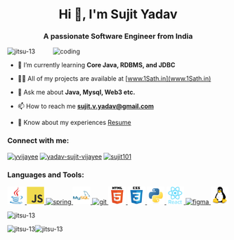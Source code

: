 <h1 align="center">Hi 👋, I'm Sujit Yadav</h1>
<h3 align="center">A passionate Software Engineer from India</h3>
<img align="right" alt="coding" width=400px src="https://camo.githubusercontent.com/a3f97dcf5c29260a6cec5a6b99d5795c2718d7840f19e4e0766a554f137962d8/68747470733a2f2f6d69726f2e6d656469756d2e636f6d2f6d61782f313030302f312a4d474a3453552d4f70426b665044576b737847306a512e6a706567">
<p align="left"> <img src="https://komarev.com/ghpvc/?username=jitsu-13&label=Profile%20views&color=0e75b6&style=flat" alt="jitsu-13" /> </p>

- 🌱 I’m currently learning **Core Java, RDBMS, and JDBC**

- 👨‍💻 All of my projects are available at [www.1Sath.in](www.1Sath.in)

- 💬 Ask me about **Java, Mysql, Web3 etc.**

- 📫 How to reach me **sujit.v.yadav@gmail.com**

- 📄 Know about my experiences [Resume](https://docs.google.com/document/d/1vBhZmdR0SDLkSU2XTApzrFMq3sUFKxLXy7VtGi1PS5c/edit?usp=sharing)
<h3 align="left">Connect with me:</h3>
<p align="left">
<a href="https://twitter.com/yvijayee" target="blank"><img align="center" src="https://raw.githubusercontent.com/rahuldkjain/github-profile-readme-generator/master/src/images/icons/Social/twitter.svg" alt="yvijayee" height="30" width="40" /></a>
<a href="https://linkedin.com/in/yadav-sujit-vijayee" target="blank"><img align="center" src="https://raw.githubusercontent.com/rahuldkjain/github-profile-readme-generator/master/src/images/icons/Social/linked-in-alt.svg" alt="yadav-sujit-vijayee" height="30" width="40" /></a>
<a href="https://www.hackerrank.com/sujit101" target="blank"><img align="center" src="https://raw.githubusercontent.com/rahuldkjain/github-profile-readme-generator/master/src/images/icons/Social/hackerrank.svg" alt="sujit101" height="30" width="40" /></a>
</p>

<h3 align="left">Languages and Tools:</h3>
<p align="left"><a href="https://www.java.com" target="_blank" rel="noreferrer"> <img src="https://raw.githubusercontent.com/devicons/devicon/master/icons/java/java-original.svg" alt="java" width="40" height="40"/> </a><a href="https://developer.mozilla.org/en-US/docs/Web/JavaScript" target="_blank" rel="noreferrer"> <img src="https://raw.githubusercontent.com/devicons/devicon/master/icons/javascript/javascript-original.svg" alt="javascript" width="40" height="40"/> </a> <a href="https://spring.io/" target="_blank" rel="noreferrer"> <img src="https://www.vectorlogo.zone/logos/springio/springio-icon.svg" alt="spring" width="40" height="40"/> </a><a href="https://www.mysql.com/" target="_blank" rel="noreferrer"> <img src="https://raw.githubusercontent.com/devicons/devicon/master/icons/mysql/mysql-original-wordmark.svg" alt="mysql" width="40" height="40"/> </a><a href="https://git-scm.com/" target="_blank" rel="noreferrer"> <img src="https://www.vectorlogo.zone/logos/git-scm/git-scm-icon.svg" alt="git" width="40" height="40"/> </a> <a href="https://www.w3.org/html/" target="_blank" rel="noreferrer"> <img src="https://raw.githubusercontent.com/devicons/devicon/master/icons/html5/html5-original-wordmark.svg" alt="html5" width="40" height="40"/> </a> <a href="https://www.w3schools.com/css/" target="_blank" rel="noreferrer"> <img src="https://raw.githubusercontent.com/devicons/devicon/master/icons/css3/css3-original-wordmark.svg" alt="css3" width="40" height="40"/> </a>
<a href="https://www.python.org" target="_blank" rel="noreferrer"> <img src="https://raw.githubusercontent.com/devicons/devicon/master/icons/python/python-original.svg" alt="python" width="40" height="40"/> </a> <a href="https://reactjs.org/" target="_blank" rel="noreferrer"> <img src="https://raw.githubusercontent.com/devicons/devicon/master/icons/react/react-original-wordmark.svg" alt="react" width="40" height="40"/> </a> <a href="https://www.figma.com/" target="_blank" rel="noreferrer"> <img src="https://www.vectorlogo.zone/logos/figma/figma-icon.svg" alt="figma" width="40" height="40"/> </a><a href="https://www.linux.org/" target="_blank" rel="noreferrer"> <img src="https://raw.githubusercontent.com/devicons/devicon/master/icons/linux/linux-original.svg" alt="linux" width="40" height="40"/> </a> </p>

<p><img align="centre" src="https://github-readme-stats.vercel.app/api/top-langs?username=jitsu-13&show_icons=true&locale=en&layout=compact" alt="jitsu-13" /></p>

<p><img align="left" src="https://github-readme-stats.vercel.app/api?username=jitsu-13&show_icons=true&locale=en" alt="jitsu-13" /></p>

<p><img align="left" src="https://github-readme-streak-stats.herokuapp.com/?user=jitsu-13&" alt="jitsu-13" /></p>

